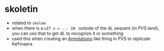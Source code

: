 skoletin
========
- related to `skolem`
- when there is a `LET x = ... IN ` outside of the dL sequent (in PVS land), you can use that to get dL to recognize it or something
- used this when creating an [Annotations](../pages/Annotations.md) like thing in PVS to replicate KeYmaera
